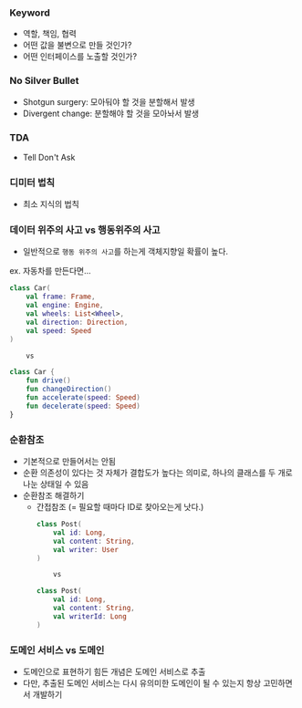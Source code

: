 ### Keyword
- 역할, 책임, 협력
- 어떤 값을 불변으로 만들 것인가?
- 어떤 인터페이스를 노출할 것인가?

### No Silver Bullet
- Shotgun surgery: 모아둬야 할 것을 분할해서 발생
- Divergent change: 분할해야 할 것을 모아놔서 발생

### TDA
- Tell Don't Ask


### 디미터 법칙
- 최소 지식의 법칙

### 데이터 위주의 사고 vs 행동위주의 사고
- 일반적으로 `행동 위주의 사고`를 하는게 객체지향일 확률이 높다.

ex. 자동차를 만든다면...
```kotlin
class Car(
    val frame: Frame,
    val engine: Engine,
    val wheels: List<Wheel>,
    val direction: Direction,
    val speed: Speed
)

    vs

class Car {
    fun drive()
    fun changeDirection()
    fun accelerate(speed: Speed)
    fun decelerate(speed: Speed)
}
```

### 순환참조
- 기본적으로 만들어서는 안됨
- 순환 의존성이 있다는 것 자체가 결합도가 높다는 의미로, 하나의 클래스를 두 개로 나눈 상태일 수 있음
- 순환참조 해결하기
  - 간접참조 (= 필요할 때마다 ID로 찾아오는게 낫다.)
    ```kotlin
    class Post(
        val id: Long,
        val content: String,
        val writer: User
    ) 
    
        vs
    
    class Post(
        val id: Long,
        val content: String,
        val writerId: Long
    )
    ```
    
### 도메인 서비스 vs 도메인
- 도메인으로 표현하기 힘든 개념은 도메인 서비스로 추출
- 다만, 추출된 도메인 서비스는 다시 유의미한 도메인이 될 수 있는지 항상 고민하면서 개발하기